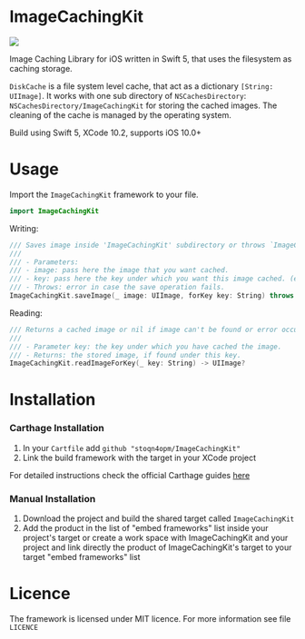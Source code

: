 # ImageCachingKit

![](https://img.shields.io/badge/version-1.0-brightgreen.svg)

Image Caching Library for iOS written in Swift 5, that uses the filesystem as caching storage.

`DiskCache` is a file system level cache, that act as a dictionary `[String: UIImage]`. It works with one sub directory of `NSCachesDirectory`: `NSCachesDirectory/ImageCachingKit` for storing the cached images. The cleaning of the cache is managed by the operating system.

Build using Swift 5, XCode 10.2, supports iOS 10.0+

# Usage

Import the `ImageCachingKit` framework to your file.
```swift
import ImageCachingKit
```

Writing:
```swift
/// Saves image inside 'ImageCachingKit' subdirectory or throws `ImageCachingError` if error occured.
///
/// - Parameters:
/// - image: pass here the image that you want cached.
/// - key: pass here the key under which you want this image cached. (example: the image name).
/// - Throws: error in case the save operation fails.
ImageCachingKit.saveImage(_ image: UIImage, forKey key: String) throws
```

Reading:

```swift
/// Returns a cached image or nil if image can't be found or error occured.
///
/// - Parameter key: the key under which you have cached the image.
/// - Returns: the stored image, if found under this key.
ImageCachingKit.readImageForKey(_ key: String) -> UIImage?
```

# Installation

### Carthage Installation

1. In your `Cartfile` add `github "stoqn4opm/ImageCachingKit"`
2. Link the build framework with the target in your XCode project

For detailed instructions check the official Carthage guides [here](https://github.com/Carthage/Carthage)

### Manual Installation

1. Download the project and build the shared target called `ImageCachingKit`
2. Add the product in the list of "embed frameworks" list inside your project's target or create a work space with ImageCachingKit and your project and link directly the product of ImageCachingKit's target to your target "embed frameworks" list

# Licence

The framework is licensed under MIT licence. For more information see file `LICENCE`
